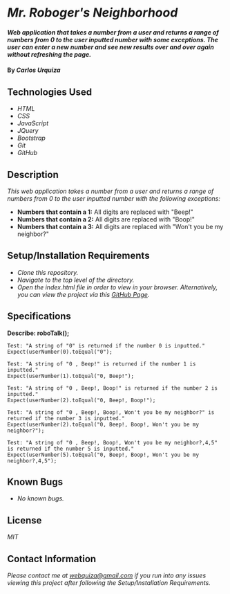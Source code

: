 # _Mr. Roboger's Neighborhood_

#### _Web application that takes a number from a user and returns a range of numbers from 0 to the user inputted number with some exceptions. The user can enter a new number and see new results over and over again without refreshing the page._

#### By _**Carlos Urquiza**_

## Technologies Used

* _HTML_
* _CSS_
* _JavaScript_
* _JQuery_
* _Bootstrap_
* _Git_
* _GitHub_

## Description

_This web application takes a number from a user and returns a range of numbers from 0 to the user inputted number with the following exceptions:_

* **Numbers that contain a 1:** All digits are replaced with "Beep!"
* **Numbers that contain a 2:** All digits are replaced with "Boop!"
* **Numbers that contain a 3:** All digits are replaced with "Won't you be my neighbor?"

## Setup/Installation Requirements

* _Clone this repository._
* _Navigate to the top level of the directory._
* _Open the index.html file in order to view in your browser. Alternatively, you can view the project via this [GitHub Page](https://github.com/webquiza/mr_robogers_neighborhood.git)._

## Specifications

**Describe: roboTalk();**
```
Test: "A string of "0" is returned if the number 0 is inputted."
Expect(userNumber(0).toEqual("0");
```
```
Test: "A string of "0 , Beep!" is returned if the number 1 is inputted."
Expect(userNumber(1).toEqual("0, Beep!");
```
```
Test: "A string of "0 , Beep!, Boop!" is returned if the number 2 is inputted."
Expect(userNumber(2).toEqual("0, Beep!, Boop!");
```
```
Test: "A string of "0 , Beep!, Boop!, Won't you be my neighbor?" is returned if the number 3 is inputted."
Expect(userNumber(2).toEqual("0, Beep!, Boop!, Won't you be my neighbor?");
```
```
Test: "A string of "0 , Beep!, Boop!, Won't you be my neighbor?,4,5" is returned if the number 5 is inputted."
Expect(userNumber(5).toEqual("0, Beep!, Boop!, Won't you be my neighbor?,4,5");
```

## Known Bugs

* _No known bugs._

## License

_MIT_

## Contact Information

_Please contact me at webquiza@gmail.com if you run into any issues viewing this project after following the Setup/Installation Requirements._